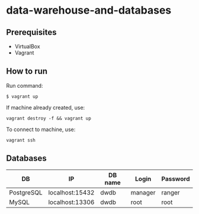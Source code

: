 # data-warehouse-and-databases

## Prerequisites
- VirtualBox
- Vagrant

## How to run
Run command:
```shell
$ vagrant up
```
If machine already created, use:
```shell
vagrant destroy -f && vagrant up  
```
To connect to machine, use:
```shell
vagrant ssh
```

## Databases
| DB | IP | DB name | Login | Password |
| --- | --- | --- | --- | --- | 
| PostgreSQL | localhost:15432 | dwdb | manager | ranger |
| MySQL | localhost:13306 | dwdb | root | root |
